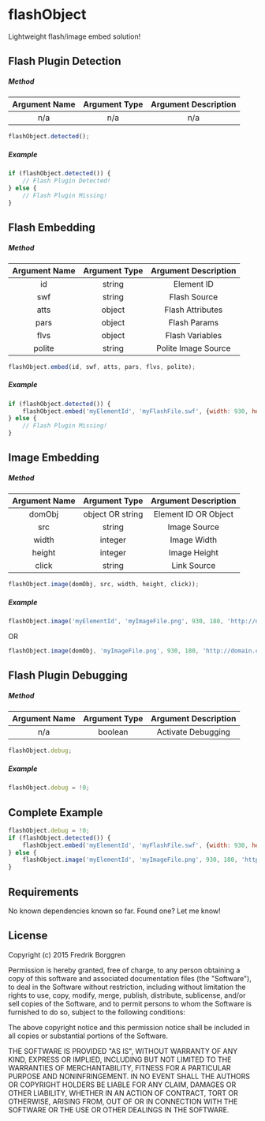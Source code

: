 # flashObject

Lightweight flash/image embed solution!

## Flash Plugin Detection

##### Method

| Argument Name     | Argument Type     | Argument Description  |
| :---------------: | :---------------: | :-------------------: |
| n/a               | n/a               | n/a                   |

```javascript
flashObject.detected();
```

##### Example

```javascript
if (flashObject.detected()) {
    // Flash Plugin Detected!
} else {
    // Flash Plugin Missing!
}
```

## Flash Embedding

##### Method

| Argument Name     | Argument Type     | Argument Description  |
| :---------------: | :---------------: | :-------------------: |
| id                | string            | Element ID            |
| swf               | string            | Flash Source          |
| atts              | object            | Flash Attributes      |
| pars              | object            | Flash Params          |
| flvs              | object            | Flash Variables       |
| polite            | string            | Polite Image Source   |

```javascript
flashObject.embed(id, swf, atts, pars, flvs, polite);
```

##### Example

```javascript
if (flashObject.detected()) {
    flashObject.embed('myElementId', 'myFlashFile.swf', {width: 930, height: 180}, {}, {clickTAG: 'http://domain.com'}, 'myPoliteImage.png');
} else {
    // Flash Plugin Missing!
}
```

## Image Embedding

##### Method

| Argument Name     | Argument Type     | Argument Description  |
| :---------------: | :---------------: | :-------------------: |
| domObj            | object OR string  | Element ID OR Object  |
| src               | string            | Image Source          |
| width             | integer           | Image Width           |
| height            | integer           | Image Height          |
| click             | string            | Link Source           |

```javascript
flashObject.image(domObj, src, width, height, click));
```

##### Example
```javascript
flashObject.image('myElementId', 'myImageFile.png', 930, 180, 'http://domain.com');
```
OR
```javascript
flashObject.image(domObj, 'myImageFile.png', 930, 180, 'http://domain.com');
```

## Flash Plugin Debugging

##### Method

| Argument Name     | Argument Type     | Argument Description  |
| :---------------: | :---------------: | :-------------------: |
| n/a               | boolean           | Activate Debugging    |

```javascript
flashObject.debug;
```

##### Example

```javascript
flashObject.debug = !0;
```

## Complete Example

```javascript
flashObject.debug = !0;
if (flashObject.detected()) {
    flashObject.embed('myElementId', 'myFlashFile.swf', {width: 930, height: 180}, {}, {clickTAG: 'http://domain.com'}, 'myPoliteImage.png');
} else {
    flashObject.image('myElementId', 'myImageFile.png', 930, 180, 'http://domain.com');
}
```

## Requirements

No known dependencies known so far. Found one? Let me know!

## License

Copyright (c) 2015 Fredrik Borggren

Permission is hereby granted, free of charge, to any person obtaining a copy of this software and associated documentation files (the "Software"), to deal in the Software without restriction, including without limitation the rights to use, copy, modify, merge, publish, distribute, sublicense, and/or sell copies of the Software, and to permit persons to whom the Software is furnished to do so, subject to the following conditions:

The above copyright notice and this permission notice shall be included in all copies or substantial portions of the Software.

THE SOFTWARE IS PROVIDED "AS IS", WITHOUT WARRANTY OF ANY KIND, EXPRESS OR IMPLIED, INCLUDING BUT NOT LIMITED TO THE WARRANTIES OF MERCHANTABILITY, FITNESS FOR A PARTICULAR PURPOSE AND NONINFRINGEMENT. IN NO EVENT SHALL THE AUTHORS OR COPYRIGHT HOLDERS BE LIABLE FOR ANY CLAIM, DAMAGES OR OTHER LIABILITY, WHETHER IN AN ACTION OF CONTRACT, TORT OR OTHERWISE, ARISING FROM, OUT OF OR IN CONNECTION WITH THE SOFTWARE OR THE USE OR OTHER DEALINGS IN THE SOFTWARE.
